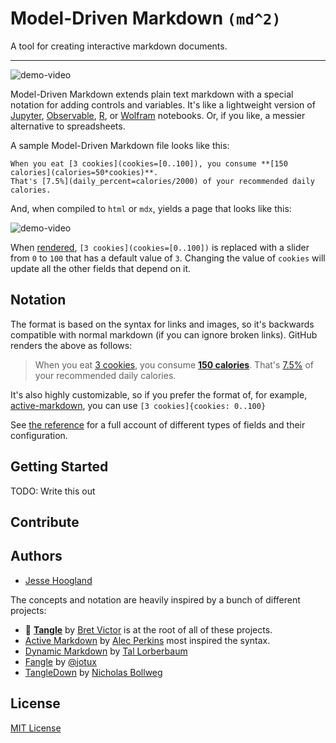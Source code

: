 # Model-Driven Markdown `(md^2)`

A tool for creating interactive markdown documents.

---

![demo-video](/docs/media/demo-video.gif)

Model-Driven Markdown extends plain text markdown with a special notation for adding controls and variables. It's like a lightweight version of [Jupyter](https://jupyter.org/), [Observable](https://observablehq.com/), [R](https://bookdown.org/yihui/rmarkdown/notebook.html), or [Wolfram](https://www.wolfram.com/notebooks/) notebooks. Or, if you like, a messier alternative to spreadsheets.

A sample Model-Driven Markdown file looks like this:

```
When you eat [3 cookies](cookies=[0..100]), you consume **[150 calories](calories=50*cookies)**. 
That's [7.5%](daily_percent=calories/2000) of your recommended daily calories.
```

And, when compiled to `html` or `mdx`, yields a page that looks like this:

![demo-video](/docs/media/demo-video-cookies.gif)

When [rendered](), `[3 cookies](cookies=[0..100])` is replaced with a slider from `0` to `100` that has a default value of `3`. Changing the value of `cookies` will update all the other fields that depend on it.

## Notation

The format is based on the syntax for links and images, so it's backwards compatible with normal markdown (if you can ignore broken links). GitHub renders the above as follows:

> When you eat [3 cookies](cookies=[0..100]), you consume **[150 calories](calories=50*cookies)**. That's [7.5%](daily_percent=calories/2000) of your recommended daily calories.

It's also highly customizable, so if you prefer the format of, for example, [active-markdown](https://github.com/alecperkins/active-markdown), you can use `[3 cookies]{cookies: 0..100}`

See [the reference](/docs/reference.md) for a full account of different types of fields and their configuration.

## Getting Started

TODO: Write this out

## Contribute


## Authors

- [Jesse Hoogland](https://jessehoogland.com)

The concepts and notation are heavily inspired by a bunch of different projects:

- 🙌 **[Tangle](http://worrydream.com/Tangle/guide.html)** by [Bret Victor](http://worrydream.com/) is at the root of all of these projects.
- [Active Markdown](https://github.com/alecperkins/active-markdown) by [Alec Perkins](https://github.com/alecperkins) most inspired the syntax.
- [Dynamic Markdown](https://github.com/tal-baum/dynamic-markdown) by [Tal Lorberbaum](https://github.com/tal-baum)
- [Fangle](https://jotux.github.io/fangle/) by [@jotux](https://github.com/jotux)
- [TangleDown](https://github.com/bollwyvl/TangleDown/tree/master/tangledown) by [Nicholas Bollweg](https://github.com/bollwyvl)

## License

[MIT License]()
